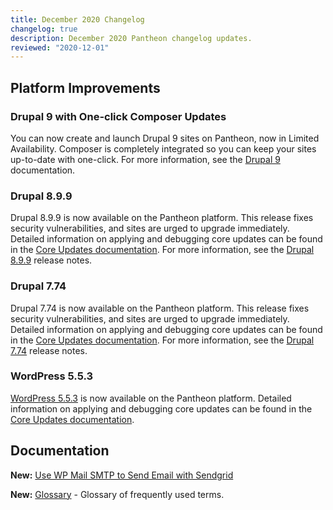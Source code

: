 ```yaml
---
title: December 2020 Changelog
changelog: true
description: December 2020 Pantheon changelog updates.
reviewed: "2020-12-01"
---
```


## Platform Improvements

### Drupal 9 with One-click Composer Updates

You can now create and launch Drupal 9 sites on Pantheon, now in Limited Availability. Composer is completely integrated so you can keep your sites up-to-date with one-click. For more information, see the [Drupal 9](/drupal) documentation.

<!-- excerpt -->

### Drupal 8.9.9

Drupal 8.9.9 is now available on the Pantheon platform. This release fixes security vulnerabilities, and sites are urged to upgrade immediately. Detailed information on applying and debugging core updates can be found in the [Core Updates documentation](/core-updates). For more information, see the [Drupal 8.9.9](https://www.drupal.org/project/drupal/releases/8.9.9) release notes.

### Drupal 7.74

Drupal 7.74 is now available on the Pantheon platform. This release fixes security vulnerabilities, and sites are urged to upgrade immediately. Detailed information on applying and debugging core updates can be found in the [Core Updates documentation](/core-updates). For more information, see the [Drupal 7.74](https://www.drupal.org/project/drupal/releases/7.74) release notes.

### WordPress 5.5.3

[WordPress 5.5.3](https://wordpress.org/news/2020/10/wordpress-5-5-3-maintenance-release/) is now available on the Pantheon platform. Detailed information on applying and debugging core updates can be found in the [Core Updates documentation](/core-updates).

## Documentation

**New:**  [Use WP Mail SMTP to Send Email with Sendgrid](/guides/wordpress-configurations/sendgrid-wordpress-wp-mail-smtp)

**New:** [Glossary](/glossary) - Glossary of frequently used terms.
